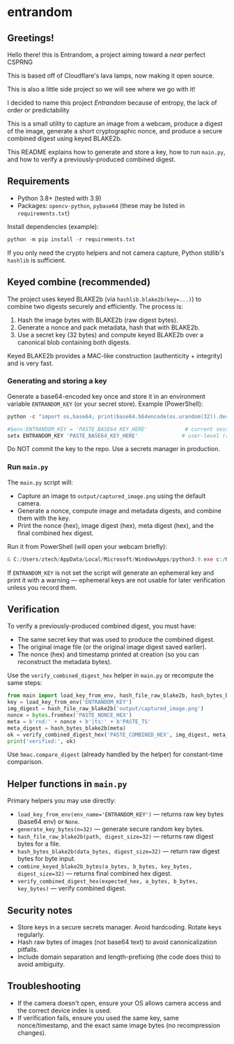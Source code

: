 # entrandom
## Greetings!
Hello there! this is Entrandom, a project aiming toward a *near* perfect CSPRNG

This is based off of Cloudflare's lava lamps, now making it open source.

This is also a little side project so we will see where we go with it!

I decided to name this project *Entrandom* because of entropy, the lack of order or predictability

This is a small utility to capture an image from a webcam, produce a digest of the image, generate a short cryptographic nonce, and produce a secure combined digest using keyed BLAKE2b.

This README explains how to generate and store a key, how to run `main.py`, and how to verify a previously-produced combined digest.

## Requirements

- Python 3.8+ (tested with 3.9)
- Packages: `opencv-python`, `pybase64` (these may be listed in `requirements.txt`)

Install dependencies (example):

```powershell
python -m pip install -r requirements.txt
```

If you only need the crypto helpers and not camera capture, Python stdlib's `hashlib` is sufficient.

## Keyed combine (recommended)

The project uses keyed BLAKE2b (via `hashlib.blake2b(key=...)`) to combine two digests securely and efficiently. The process is:

1. Hash the image bytes with BLAKE2b (raw digest bytes).
2. Generate a nonce and pack metadata, hash that with BLAKE2b.
3. Use a secret key (32 bytes) and compute keyed BLAKE2b over a canonical blob containing both digests.

Keyed BLAKE2b provides a MAC-like construction (authenticity + integrity) and is very fast.

### Generating and storing a key

Generate a base64-encoded key once and store it in an environment variable `ENTRANDOM_KEY` (or your secret store). Example (PowerShell):

```powershell
python -c "import os,base64; print(base64.b64encode(os.urandom(32)).decode())"

#$env:ENTRANDOM_KEY = 'PASTE_BASE64_KEY_HERE'            # current session
setx ENTRANDOM_KEY 'PASTE_BASE64_KEY_HERE'              # user-level (restart session)
```

Do NOT commit the key to the repo. Use a secrets manager in production.

### Run `main.py`

The `main.py` script will:

- Capture an image to `output/captured_image.png` using the default camera.
- Generate a nonce, compute image and metadata digests, and combine them with the key.
- Print the nonce (hex), image digest (hex), meta digest (hex), and the final combined hex digest.

Run it from PowerShell (will open your webcam briefly):

```powershell
& C:/Users/ztech/AppData/Local/Microsoft/WindowsApps/python3.9.exe c:/Users/ztech/Documents/entrandom/entrandom/main.py
```

If `ENTRANDOM_KEY` is not set the script will generate an ephemeral key and print it with a warning — ephemeral keys are not usable for later verification unless you record them.

## Verification

To verify a previously-produced combined digest, you must have:

- The same secret key that was used to produce the combined digest.
- The original image file (or the original image digest saved earlier).
- The nonce (hex) and timestamp printed at creation (so you can reconstruct the metadata bytes).

Use the `verify_combined_digest_hex` helper in `main.py` or recompute the same steps:

```python
from main import load_key_from_env, hash_file_raw_blake2b, hash_bytes_blake2b, verify_combined_digest_hex
key = load_key_from_env('ENTRANDOM_KEY')
img_digest = hash_file_raw_blake2b('output/captured_image.png')
nonce = bytes.fromhex('PASTE_NONCE_HEX')
meta = b'rnd:' + nonce + b'|ts:' + b'PASTE_TS'
meta_digest = hash_bytes_blake2b(meta)
ok = verify_combined_digest_hex('PASTE_COMBINED_HEX', img_digest, meta_digest, key)
print('verified:', ok)
```

Use `hmac.compare_digest` (already handled by the helper) for constant-time comparison.

## Helper functions in `main.py`

Primary helpers you may use directly:

- `load_key_from_env(env_name='ENTRANDOM_KEY')` — returns raw key bytes (base64 env) or `None`.
- `generate_key_bytes(n=32)` — generate secure random key bytes.
- `hash_file_raw_blake2b(path, digest_size=32)` — returns raw digest bytes for a file.
- `hash_bytes_blake2b(data_bytes, digest_size=32)` — return raw digest bytes for byte input.
- `combine_keyed_blake2b_bytes(a_bytes, b_bytes, key_bytes, digest_size=32)` — returns final combined hex digest.
- `verify_combined_digest_hex(expected_hex, a_bytes, b_bytes, key_bytes)` — verify combined digest.

## Security notes

- Store keys in a secure secrets manager. Avoid hardcoding. Rotate keys regularly.
- Hash raw bytes of images (not base64 text) to avoid canonicalization pitfalls.
- Include domain separation and length-prefixing (the code does this) to avoid ambiguity.

## Troubleshooting

- If the camera doesn't open, ensure your OS allows camera access and the correct device index is used.
- If verification fails, ensure you used the same key, same nonce/timestamp, and the exact same image bytes (no recompression changes).